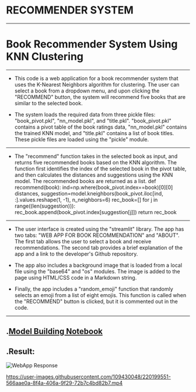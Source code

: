 # RECOMMENDER SYSTEM
___
#  Book Recommender System Using KNN Clustering
___
- This code is a web application for a book recommender system that uses the K-Nearest Neighbors algorithm for clustering. The user can select a book from a dropdown menu, and upon clicking the "RECOMMEND" button, the system will recommend five books that are similar to the selected book.

- The system loads the required data from three pickle files: "book_pivot.pkl", "nn_model.pkl", and "title.pkl". "book_pivot.pkl" contains a pivot table of the book ratings data, "nn_model.pkl" contains the trained KNN model, and "title.pkl" contains a list of book titles. These pickle files are loaded using the "pickle" module.
___
- The "recommend" function takes in the selected book as input, and returns five recommended books based on the KNN algorithm. The function first identifies the index of the selected book in the pivot table, and then calculates the distances and suggestions using the KNN model. The recommended books are returned as a list.
def recommend(book):
    ind=np.where(book_pivot.index==book)[0][0]
    distances, suggestion=model.kneighbors(book_pivot.iloc[ind, :].values.reshape(1, -1), n_neighbors=6)
    rec_book=[]
    for j in range((len(suggestion))):
        rec_book.append(book_pivot.index[suggestion[j]])
    return rec_book

___
- The user interface is created using the "streamlit" library. The app has two tabs: "WEB APP FOR BOOK RECOMMENDATION" and "ABOUT". The first tab allows the user to select a book and receive recommendations. The second tab provides a brief explanation of the app and a link to the developer's Github repository.

- The app also includes a background image that is loaded from a local file using the "base64" and "os" modules. The image is added to the page using HTML/CSS code in a Markdown string.

- Finally, the app includes a "random_emoji" function that randomly selects an emoji from a list of eight emojis. This function is called when the "RECOMMEND" button is clicked, but it is commented out in the code.
___
## .[Model Building Notebook](https://github.com/asjad895/RECOMMENDER-SYSTEM/blob/main/BOOK%20RECOMMENDER(CLUSTERING)/book.ipynb)
## .Result:
![WebApp Response](https://www.loom.com/share/18da53f9264b41a0ad8238a58ae5ee9a)




https://user-images.githubusercontent.com/109430048/220199551-566aae0a-8f4a-406a-9f29-72b7c4bd82b7.mp4

